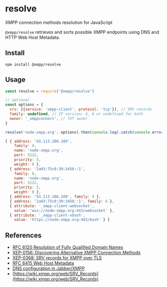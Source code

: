 resolve
=======

XMPP connection methods resolution for JavaScript

`@xmpp/resolve` retrieves and sorts possible XMPP endpoints using DNS and HTTP Web Host Metadata.

## Install

```
npm install @xmpp/resolve
```

## Usage

```javascript
const resolve = require('@xmpp/resolve')

// optional
const options = {
  srv: [{service: 'xmpp-client', protocol: 'tcp'}], // SRV records
  family: undefined, // IP version; 4, 6 or undefined for both
  owner: '_xmppconnect', // TXT owner
}

resolve('node-xmpp.org', options).then(console.log).catch(console.error)
```

```javascript
[ { address: '93.113.206.189',
    family: 4,
    name: 'node-xmpp.org',
    port: 5222,
    priority: 5,
    weight: 0 },
  { address: '2a03:75c0:39:3458::1',
    family: 6,
    name: 'node-xmpp.org',
    port: 5222,
    priority: 5,
    weight: 0 },
  { address: '93.113.206.189', family: 4 },
  { address: '2a03:75c0:39:3458::1', family: 6 },
  { attribute: '_xmpp-client-websocket',
    value: 'wss://node-xmpp.org:443/websocket' },
  { attribute: '_xmpp-client-xbosh',
    value: 'https://node-xmpp.org:443/bosh' } ]
```

## References

* [RFC 6120 Resolution of Fully Qualified Domain Names](https://xmpp.org/rfcs/rfc6120.html#tcp-resolution)
* [XEP-0156: Discovering Alternative XMPP Connection Methods](https://xmpp.org/extensions/xep-0156.html)
* [XEP-0368: SRV records for XMPP over TLS](https://xmpp.org/extensions/xep-0368.html)
* [RFC 6415 Web Host Metadata](https://tools.ietf.org/html/rfc6415)
* [DNS configuration in Jabber/XMPP](https://prosody.im/doc/dns)
* [https://wiki.xmpp.org/web/SRV_Records](https://wiki.xmpp.org/web/SRV_Records)
